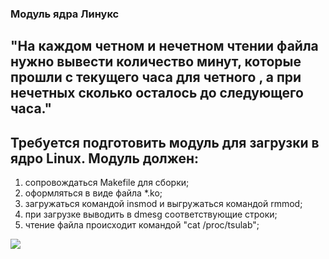 ### Модуль ядра Линукс

## "На каждом четном и нечетном чтении файла нужно вывести количество минут, которые прошли с текущего часа для четного , а при нечетных сколько осталось до следующего часа."

## Требуется подготовить модуль для загрузки в ядро Linux. Модуль должен:

1. сопровождаться Makefile для сборки;
2. оформляться в виде файла *.ko;
3. загружаться командой insmod и выгружаться командой rmmod;
4. при загрузке выводить в dmesg соответствующие строки;
5. чтение файла происходит командой "cat /proc/tsulab";

![](https://github.com/artemskorypin/OS/blob/main/4lab/photo/%D0%A1%D0%BD%D0%B8%D0%BC%D0%BE%D0%BA%20%D1%8D%D0%BA%D1%80%D0%B0%D0%BD%D0%B0%20%D0%BE%D1%82%202024-08-17%2016-39-48.png)
